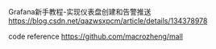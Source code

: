 


Grafana新手教程-实现仪表盘创建和告警推送
https://blog.csdn.net/qazwsxpcm/article/details/134378978



code reference
https://github.com/macrozheng/mall